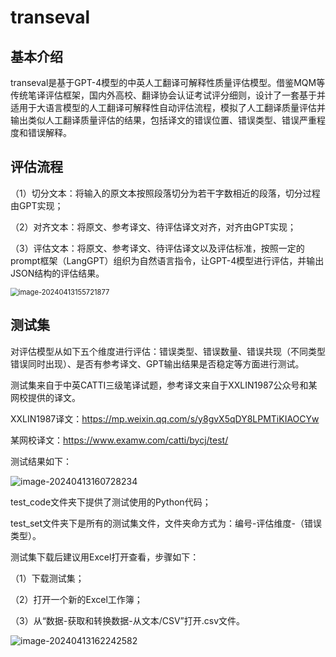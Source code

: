 # transeval

## 基本介绍

transeval是基于GPT-4模型的中英人工翻译可解释性质量评估模型。借鉴MQM等传统笔译评估框架，国内外高校、翻译协会认证考试评分细则，设计了一套基于并适用于大语言模型的人工翻译可解释性自动评估流程，模拟了人工翻译质量评估并输出类似人工翻译质量评估的结果，包括译文的错误位置、错误类型、错误严重程度和错误解释。



## 评估流程

（1）切分文本：将输入的原文本按照段落切分为若干字数相近的段落，切分过程由GPT实现；

（2）对齐文本：将原文、参考译文、待评估译文对齐，对齐由GPT实现；

（3）评估文本：将原文、参考译文、待评估译文以及评估标准，按照一定的prompt框架（LangGPT）组织为自然语言指令，让GPT-4模型进行评估，并输出JSON结构的评估结果。

<img src="https://picbed-1324358826.cos.ap-beijing.myqcloud.com/typechoimage-20240413155721877.png" alt="image-20240413155721877" style="zoom: 80%;" />

## 测试集

对评估模型从如下五个维度进行评估：错误类型、错误数量、错误共现（不同类型错误同时出现）、是否有参考译文、GPT输出结果是否稳定等方面进行测试。

测试集来自于中英CATTI三级笔译试题，参考译文来自于XXLIN1987公众号和某网校提供的译文。

XXLIN1987译文：https://mp.weixin.qq.com/s/y8gvX5qDY8LPMTiKIAOCYw

某网校译文：https://www.examw.com/catti/bycj/test/

测试结果如下：

![image-20240413160728234](https://picbed-1324358826.cos.ap-beijing.myqcloud.com/typechoconclusion.png)

test_code文件夹下提供了测试使用的Python代码；

test_set文件夹下是所有的测试集文件，文件夹命方式为：编号-评估维度-（错误类型）。

测试集下载后建议用Excel打开查看，步骤如下：

（1）下载测试集；

（2）打开一个新的Excel工作簿；

（3）从“数据-获取和转换数据-从文本/CSV”打开.csv文件。

![image-20240413162242582](https://picbed-1324358826.cos.ap-beijing.myqcloud.com/typechoimage-20240413162242582.png)
